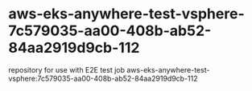 # aws-eks-anywhere-test-vsphere-7c579035-aa00-408b-ab52-84aa2919d9cb-112
repository for use with E2E test job aws-eks-anywhere-test-vsphere:7c579035-aa00-408b-ab52-84aa2919d9cb-112
